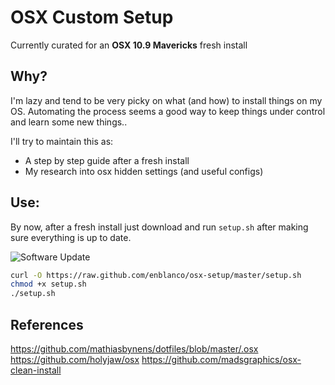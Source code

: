 # OSX Custom Setup
Currently curated for an **OSX 10.9 Mavericks** fresh install

## Why?

I'm lazy and tend to be very picky on what (and how) to install things on my OS. Automating the process seems a good way to keep things under control and learn some new things..

I'll try to maintain this as:
- A step by step guide after a fresh install
- My research into osx hidden settings (and useful configs)
 

## Use:
By now, after a fresh install just download and run `setup.sh` after making sure everything is up to date.

![Software Update](http://f.cl.ly/items/0O0p1b081B2I421r2z2y/Screen%20Shot%202013-11-23%20at%201.27.56%20PM.png)

```bash
curl -O https://raw.github.com/enblanco/osx-setup/master/setup.sh
chmod +x setup.sh
./setup.sh
````


## References

https://github.com/mathiasbynens/dotfiles/blob/master/.osx
https://github.com/holyjaw/osx
https://github.com/madsgraphics/osx-clean-install
